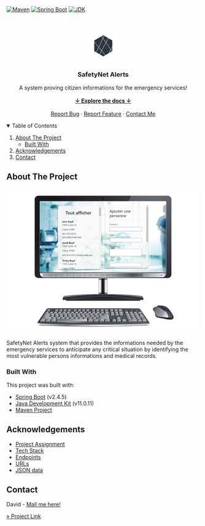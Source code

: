 <!-- PROJECT SHIELDS -->
[![Maven][maven-shield]][maven-url]
[![Spring Boot][springboot-shield]][springboot-url]
[![JDK][jdk-shield]][jdk-url]



<!-- PROJECT LOGO -->
<br />
<p align="center">
    <img src="src/main/resources/static/img/safety-alerts-icon.png" alt="Logo" width="80" height="80">

<h3 align="center">SafetyNet Alerts</h3>

  <p align="center">
    A system proving citizen informations for the emergency services!
    <br />
    <br />
    <a href="#summary"><strong>↓ Explore the docs ↓</strong></a>
    <br />
    <br />
    <a href="https://bitbucket.org/david-bbc/openclassrooms-emergency-system/jira">Report Bug</a>
    ·
    <a href="https://bitbucket.org/david-bbc/openclassrooms-emergency-system/jira">Report Feature</a>
    ·
    <a href="mailto:rocambin@gmail.com">Contact Me</a>
  </p>
</p>



<!-- TABLE OF CONTENTS -->
<details open="open">
<summary id="summary">Table of Contents</summary>
  <ol>
    <li>
      <a href="#about-the-project">About The Project</a>
      <ul>
        <li><a href="#built-with">Built With</a></li>
      </ul>
    </li>
    <li><a href="#acknowledgements">Acknowledgements</a></li>
    <li><a href="#contact">Contact</a></li>
  </ol>
</details>



<!-- ABOUT THE PROJECT -->

## About The Project

[![Product Name Screen Shot][product-screenshot]](https://example.com)

SafetyNet Alerts system that provides the informations needed by the emergency services to anticipate any critical
situation by identifying the most vulnerable persons informations and medical records.

### Built With

This project was built with:

* [Spring Boot]([springboot-url]) (v2.4.5)
* [Java Development Kit]([jdk-url]) (v11.0.11)
* [Maven Project]([maven-url])

<!-- ACKNOWLEDGEMENTS -->

## Acknowledgements

* [Project Assignment](https://openclassrooms.com/fr/paths/191/projects/739/assignment)
* [Tech Stack](https://s3-eu-west-1.amazonaws.com/course.oc-static.com/projects/DAJava_P5/Spe%CC%81cifications+et+stack+technique+des+SafetyNet+Alerts.pdf)
* [Endpoints](https://s3-eu-west-1.amazonaws.com/course.oc-static.com/projects/DAJava_P5/Endpoints.pdf)
* [URLs](https://s3-eu-west-1.amazonaws.com/course.oc-static.com/projects/DAJava_P5/URLs.pdf)
* [JSON data](https://s3-eu-west-1.amazonaws.com/course.oc-static.com/projects/DA+Java+EN/P5+/data.json)

<!-- CONTACT -->

## Contact

David - [Mail me here!](mailto:rocambin@gmail.com)

[» Project Link](https://bitbucket.org/david-bbc/openclassrooms-emergency-system)

<!-- MARKDOWN LINKS & IMAGES -->
<!-- https://www.markdownguide.org/basic-syntax/#reference-style-links -->

[springboot-shield]: https://img.shields.io/badge/Spring_Boot-2.4.5-green?style=for-the-badge

[springboot-url]: https://docs.spring.io/spring-boot/docs/2.5.0-SNAPSHOT/reference/htmlsingle/

[jdk-shield]: https://img.shields.io/badge/Java_Development_Kit-11.0.11-red?style=for-the-badge

[jdk-url]: https://docs.oracle.com/en/java/javase/11/

[maven-shield]: https://img.shields.io/badge/Maven_Project-purple?style=for-the-badge

[maven-url]: https://maven.apache.org/guides/

[product-screenshot]: src/main/resources/static/img/screenshot.png
